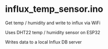 # influx_temp_sensor.ino
Get temp / humidity and write to influx via WiFi

Uses DHT22 temp / humidity sensor on ESP32

Writes data to a local Influx DB server
